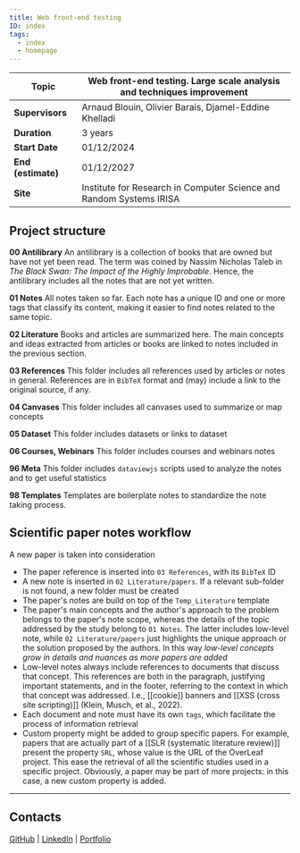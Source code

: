 ```yaml
---
title: Web front-end testing
ID: index
tags:
  - index
  - homepage
---
```


| **Topic**          | Web front-end testing. Large scale analysis and techniques improvement |
| ------------------ | ---------------------------------------------------------------------- |
| **Supervisors**    | Arnaud Blouin, Olivier Barais, Djamel-Eddine Khelladi                  |
| **Duration**       | 3 years                                                                |
| **Start Date**     | 01/12/2024                                                             |
| **End (estimate)** | 01/12/2027                                                             |
| **Site**           | Institute for Research in Computer Science and Random Systems IRISA    |
## Project structure

**00 Antilibrary**
An antilibrary is a collection of books that are owned but have not yet been read. The term was coined by Nassim Nicholas Taleb in *The Black Swan: The Impact of the Highly Improbable*. Hence, the antilibrary includes all the notes that are not yet written.

**01 Notes**
All notes taken so far. Each note has a unique ID and one or more tags that classify its content, making it easier to find notes related to the same topic.

 **02 Literature**
Books and articles are summarized here. The main concepts and ideas extracted from articles or books are linked to notes included in the previous section.

**03 References**
This folder includes all references used by articles or notes in general. References are in `BibTeX` format and (may) include a link to the original source, if any.

 **04 Canvases**
This folder includes all canvases used to summarize or map concepts

**05 Dataset**
This folder includes datasets or links to dataset

**06 Courses, Webinars**
This folder includes courses and webinars notes

**96 Meta**
This folder includes `dataviewjs` scripts used to analyze the notes and to get useful statistics

**98 Templates**
Templates are boilerplate notes to standardize the note taking process.

## Scientific paper notes workflow

A new paper is taken into consideration
- The paper reference is inserted into `03 References`, with its `BibTeX` ID
- A new note is inserted in `02 Literature/papers`. If a relevant sub-folder is not found, a new folder must be created
- The paper's notes are build on top of the `Temp_Literature` template
- The paper's main concepts and the author's approach to the problem belongs to the paper's note scope, whereas the details of the topic addressed by the study belong to `01 Notes`. The latter includes low-level note, while `02 Literature/papers` just highlights the unique approach or the solution proposed by the authors. In this way *low-level concepts grow in details and nuances as more papers are added*
- Low-level notes always include references to documents that discuss that concept. This references are both in the paragraph, justifying important statements, and in the footer, referring to the context in which that concept was addressed. I.e., [[cookie]] banners and [[XSS (cross site scripting)]] (Klein, Musch, et al., 2022).
- Each document and note must have its own `tags`, which facilitate the process of information retrieval
- Custom property might be added to group specific papers. For example, papers that are actually part of a [[SLR (systematic literature review)]] present the property `SRL`, whose value is the URL of the OverLeaf project. This ease the retrieval of all the scientific studies used in a specific project. Obviously, a paper may be part of more projects: in this case, a new custom property is added. 


---
## Contacts

[GitHub](https://github.com/NicoloCavalli95horses) | [LinkedIn](https://www.linkedin.com/in/nicolo-cavalli/) | [Portfolio](https://nicolocavalli.com/)
